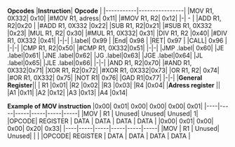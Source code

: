 **Opcodes**
|**Instruction**| **Opcode** |
|-----------|----------------|
  |MOV R1, 0X332| 0x10|
  |#MOV R1, adress| 0x11|
  |#MOV R1, R2| 0x12|
  |-| - |
  |ADD R1, R2|0x20 |
  |#ADD R1, 0X332 |0x22|
  |SUB R1, R2|0x21|
  |#SUB R1, 0X332 |0x23|
  |MUL R1, R2| 0x30|
  |#MUL R1, 0X332| 0x31|
  |DIV R1, R2 |0x40|
  |#DIV R1, 0X332  |0x41|
  |-|-|
  |.label| 0x99 |
  |End| 0x98 |
  |RET| 0x97 |
  |CALL| 0x96 |
  |-|-|
  |CMP R1, R2|0x50|
  |#CMP R1, 0X332|0x51|
  |-|-|
  |JMP .label| 0x60|
  |JE .label|0x61|
  |JNE .label|0x62|
  |JG .label|0x63|
  |JGE .label|0x64|
  |JL .label|0x65|
  |JLE .label|0x66|
  |-|-|
  |AND R1, R2|0x70|
  |#AND R1, 0X332|0x71|
  |XOR R1, R2|0x72|
  |#XOR R1, 0X332|0x73|
  |OR R1, R2| 0x74|
  |#OR R1, 0X332| 0x75|
  |NOT R1| 0x76|
  |GAD R1|0x77|
  |-|-|
  |**General Register**||
  | R1 |0x01|
  |R2 |0x02|
  |R3 |0x03|
  |R4 |0x04|
  |**Adress register** ||
  |A1 |0x11|
  |A2 |0x12|
  |A3  |0x13|
  |A4  |0x14|
  
**Example of MOV instruction**
|0x00| 0x01| 0x00| 0x00| 0x00| 0x01|
|----|-----|-----|-----|-----|-----|
|MOV | R1  | Unused| Unused| Unused| 1|
|OPCODE| REGISTER | DATA | DATA | DATA | DATA |
|0x00| 0x01| 0x00| 0x00| 0x20| 0x33|
|----|-----|-----|-----|-----|-----|
|MOV | R1  | Unused| Unused| | |
|OPCODE| REGISTER | DATA | DATA | DATA | DATA |